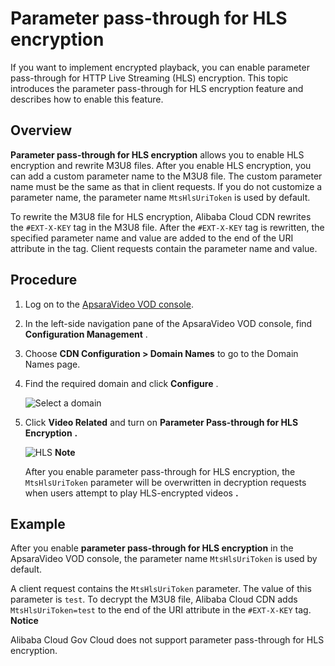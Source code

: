 Parameter pass-through for HLS encryption 
==============================================================

If you want to implement encrypted playback, you can enable parameter pass-through for HTTP Live Streaming (HLS) encryption. This topic introduces the parameter pass-through for HLS encryption feature and describes how to enable this feature.

Overview 
-----------------------------

**Parameter pass-through for HLS encryption** allows you to enable HLS encryption and rewrite M3U8 files. After you enable HLS encryption, you can add a custom parameter name to the M3U8 file. The custom parameter name must be the same as that in client requests. If you do not customize a parameter name, the parameter name `MtsHlsUriToken` is used by default.

To rewrite the M3U8 file for HLS encryption, Alibaba Cloud CDN rewrites the `#EXT-X-KEY` tag in the M3U8 file. After the `#EXT-X-KEY` tag is rewritten, the specified parameter name and value are added to the end of the URI attribute in the tag. Client requests contain the parameter name and value.

Procedure 
------------------------------

1. Log on to the [ApsaraVideo VOD console](https://vod.console.aliyun.com/).

   

2. In the left-side navigation pane of the ApsaraVideo VOD console, find **Configuration Management** .

   

3. Choose **CDN Configuration \> Domain Names** to go to the Domain Names page.

   

4. Find the required domain and click **Configure** .

   ![Select a domain](https://static-aliyun-doc.oss-accelerate.aliyuncs.com/assets/img/en-US/7583888061/p181835.png)
   

5. Click **Video Related** and turn on **Parameter Pass-through for HLS Encryption** **.** 

   ![HLS](https://static-aliyun-doc.oss-accelerate.aliyuncs.com/assets/img/en-US/1939319061/p181836.png)
   **Note**

   After you enable parameter pass-through for HLS encryption, the `MtsHlsUriToken` parameter will be overwritten in decryption requests when users attempt to play HLS-encrypted videos **.**

   




Example 
----------------------------

After you enable **parameter pass-through for HLS encryption** in the ApsaraVideo VOD console, the parameter name `MtsHlsUriToken` is used by default.

A client request contains the `MtsHlsUriToken` parameter. The value of this parameter is `test`. To decrypt the M3U8 file, Alibaba Cloud CDN adds `MtsHlsUriToken=test` to the end of the URI attribute in the `#EXT-X-KEY` tag.
**Notice**

Alibaba Cloud Gov Cloud does not support parameter pass-through for HLS encryption.
